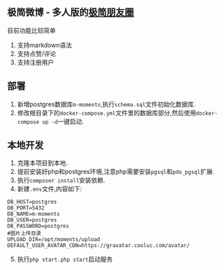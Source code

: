 ## 极简微博 - 多人版的[极简朋友圈](https://m.mblog.club)

目前功能比较简单

1. 支持markdown语法
2. 支持点赞/评论
3. 支持注册用户

## 部署
1. 新增postgres数据库`m-moments`,执行`schema.sql`文件初始化数据库.
2. 修改根目录下的`docker-compose.yml`文件里的数据库部分,然后使用`docker-compose up -d`一键启动.

## 本地开发

1. 克隆本项目到本地.
2. 提前安装好php和postgres环境,注意php需要安装`pgsql`和`pdo_pgsql`扩展.
3. 执行`composer install`安装依赖.
4. 新建`.env`文件,内容如下:

```shell
DB_HOST=postgres
DB_PORT=5432
DB_NAME=m-moments
DB_USER=postgres
DB_PASSWORD=postgres
#图片上传目录
UPLOAD_DIR=/opt/moments/upload
DEFAULT_USER_AVATAR_CDN=https://gravatar.cooluc.com/avatar/
```

5. 执行`php start.php start`启动服务